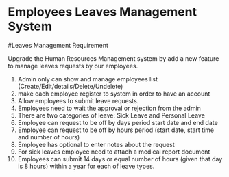 # Employees Leaves Management System

#Leaves Management Requirement


Upgrade the Human Resources Management system by add a new feature to manage leaves requests by our employees.

1. Admin only can show and manage employees list (Create/Edit/details/Delete/Undelete)
2. make each employee register to system in order to have an account
3. Allow employees to submit leave requests.
4. Employees need to wait the approval or rejection from the admin
5. There are two categories of leave: Sick Leave and Personal Leave
6. Employee can request to be off by days period start date and end date
7. Employee can request to be off by hours period (start date, start time and number of hours)
8. Employee has optional to enter notes about the request
9. For sick leaves employee need to attach a medical report document
10. Employees can submit 14 days or equal number of hours (given that day is 8 hours) within a year for each of leave types.
